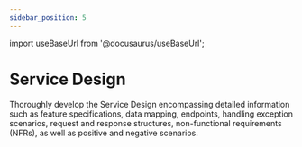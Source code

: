 ```yaml
---
sidebar_position: 5
---
```


import useBaseUrl from '@docusaurus/useBaseUrl';


# Service Design
Thoroughly develop the Service Design encompassing detailed information such as feature specifications, data mapping, endpoints, handling exception scenarios, request and response structures, non-functional requirements (NFRs), as well as positive and negative scenarios.